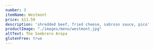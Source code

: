 ```yaml
---
number: 3
itemName: Westmont
price: $11.50
description: 'shredded beef, fried cheese, sabroso sauce, pico'
productImage: "./images/menu/westmont.jpg"
altText: The Sombrero Arepa
glutenFree: true
---
```


